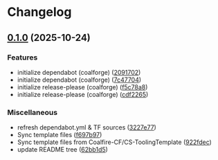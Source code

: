 # Changelog

## [0.1.0](https://github.com/Coalfire-CF/terraform-aws-config/compare/v0.0.5...v0.1.0) (2025-10-24)


### Features

* initialize dependabot (coalforge) ([2091702](https://github.com/Coalfire-CF/terraform-aws-config/commit/20917027da4d2ead7d7eb969cac812b10ba48c94))
* initialize dependabot (coalforge) ([7c47704](https://github.com/Coalfire-CF/terraform-aws-config/commit/7c47704c24e8d73188a728feaa020b4b58e7313d))
* initialize release-please (coalforge) ([f5c78a8](https://github.com/Coalfire-CF/terraform-aws-config/commit/f5c78a891d51c07b2a1d768f615d306ad22df8a0))
* initialize release-please (coalforge) ([cdf2265](https://github.com/Coalfire-CF/terraform-aws-config/commit/cdf2265b18ff31858e788d3b328fb9e98daff1ff))


### Miscellaneous

* refresh dependabot.yml & TF sources ([3227e77](https://github.com/Coalfire-CF/terraform-aws-config/commit/3227e7700e36364c2e9abcf158fa8211fb9c9500))
* Sync template files ([f697b97](https://github.com/Coalfire-CF/terraform-aws-config/commit/f697b970bd66dcc09828eeab3c3599f9795782d3))
* Sync template files from Coalfire-CF/CS-ToolingTemplate ([922fdec](https://github.com/Coalfire-CF/terraform-aws-config/commit/922fdec827310f80aaa14cf6533eb02b4f8436b5))
* update README tree ([62bb1d5](https://github.com/Coalfire-CF/terraform-aws-config/commit/62bb1d59f62dcbd693e16fda1e79803f78323410))
